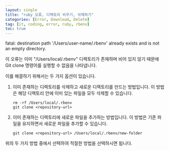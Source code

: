 ```yaml
---
layout: single
title: "ruby 오류, 디렉토리 비우기, 삭제하기"
categories: [Error, Download, Delete]
tag: [it, coding, error, ruby, rbenv]
toc: true
---
```


fatal: destination path '/Users/user-name/.rbenv' already exists and is not an empty directory. 

이 오류는 이미 "/Users/local/.rbenv" 디렉토리가 존재하며 비어 있지 않기 때문에 Git clone 명령어를 실행할 수 없음을 나타냅니다.

이를 해결하기 위해서는 두 가지 옵션이 있습니다.

1. 이미 존재하는 디렉토리를 삭제하고 새로운 디렉토리를 만드는 방법입니다. 이 방법은 해당 디렉토리 안에 이미 있는 파일을 모두 삭제할 수 있습니다.

   ```
   rm -rf /Users/local/.rbenv
   git clone <repository-url>
   ```

2. 이미 존재하는 디렉토리에 새로운 파일을 추가하는 방법입니다. 이 방법은 기존 파일을 유지하면서 새로운 파일을 추가할 수 있습니다.

   ```
   git clone <repository-url> /Users/local/.rbenv/new-folder
   ```

위의 두 가지 방법 중에서 선택하여 적절한 방법을 선택하시면 됩니다.